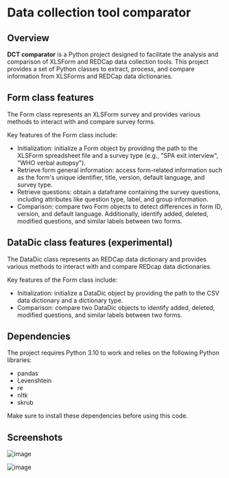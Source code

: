 # Data collection tool comparator

## Overview

**DCT comparator** is a Python project designed to facilitate the analysis and comparison of XLSForm and REDCap data collection tools. This project provides a set of Python classes to extract, process, and compare information from XLSForms and REDCap data dictionaries.

## Form class features

The Form class represents an XLSForm survey and provides various methods to interact with and compare survey forms. 

Key features of the Form class include:

* Initialization: initialize a Form object by providing the path to the XLSForm spreadsheet file and a survey type (e.g., "SPA exit interview", "WHO verbal autopsy").
* Retrieve form general information: access form-related information such as the form's unique identifier, title, version, default language, and survey type.
* Retrieve questions: obtain a dataframe containing the survey questions, including attributes like question type, label, and group information.
* Comparison: compare two Form objects to detect differences in form ID, version, and default language. Additionally, identify added, deleted, modified questions, and similar labels between two forms.

## DataDic class features (experimental)

The DataDic class represents an REDCap data dictionary and provides various methods to interact with and compare REDcap data dictionaries.

Key features of the Form class include:

* Initialization: initialize a DataDic object by providing the path to the CSV data dictionary and a dictionary type.
* Comparison: compare two DataDic objects to identify added, deleted, modified questions, and similar labels between two forms.

## Dependencies

The project requires Python 3.10 to work and relies on the following Python libraries:

* pandas
* Levenshtein
* re
* nltk
* skrub

Make sure to install these dependencies before using this code.

## Screenshots

![image](https://github.com/user-attachments/assets/7b3b00b0-dc2e-426e-b03a-a217d87e3d6d)

![image](https://github.com/user-attachments/assets/77f5b5cc-6d62-4352-a866-6b1d2526142a)
